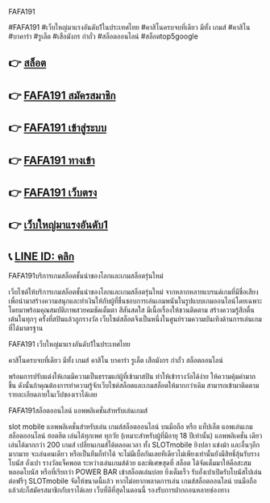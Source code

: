 FAFA191

#FAFA191 #เว็บใหญ่มาแรงอันดับ1ในประเทศไทย #คาสิโนครบจบที่เดียว มีทั้ง เกมส์ #คาสิโน #บาคาร่า #รูเล็ต #เสือมังกร กำถั่ว #สล็อตออนไลน์    #สล็อตtop5google


## 👉 [สล็อต](https://member.88xbet.com/?ref=MDkyOTQ3OTk1NQ)
## 👉 [FAFA191 สมัครสมาชิก](https://member.88xbet.com/?ref=MDkyOTQ3OTk1NQ)
## 👉 [FAFA191 เข้าสู่ระบบ](https://member.88xbet.com/?ref=MDkyOTQ3OTk1NQ)
## 👉 [FAFA191 ทางเข้า](https://member.88xbet.com/?ref=MDkyOTQ3OTk1NQ)
## 👉 [FAFA191 เว็บตรง](https://member.88xbet.com/?ref=MDkyOTQ3OTk1NQ)
## 👉 [เว็บใหญ่มาแรงอันดับ1](https://member.88xbet.com/?ref=MDkyOTQ3OTk1NQ)
## 📞 [LINE ID: คลิก](https://member.88xbet.com/?ref=MDkyOTQ3OTk1NQ)


FAFA191บริการเกมสล็อตชั้นนำของโลกและเกมสล็อตรุ่นใหม่

เว็บไซต์ให้บริการเกมสล็อตชั้นนำของโลกและเกมสล็อตรุ่นใหม่ จากหลากหลายแบรนด์เกมที่มีชื่อเสียง เพื่อนำมาสร้างความสนุกและทำเงินให้กับผู้ที่ชื่นชอบการเล่นเกมพนันในรูปแบบเกมออนไลน์โดยเฉพาะโดยมาพร้อมคุณสมบัติภาพสวยคมชัดเต็มตา สีสันสดใส มีเนื้อเรื่องให้ชวนติดตาม สร้างความรู้สึกตื่นเต้นในทุกๆ ครั้งที่สปินแล้วถูกรางวัล เว็บไซต์สล็อตจึงเป็นหนึ่งในศูนย์รวมความบันเทิงด้านการเล่นเกมที่ได้มาตรฐาน

FAFA191 เว็บใหญ่มาแรงอันดับ1ในประเทศไทย 

คาสิโนครบจบที่เดียว มีทั้ง เกมส์ คาสิโน บาคาร่า รูเล็ต เสือมังกร กำถั่ว สล็อตออนไลน์

พร้อมการปรับแต่งให้เกมมีความเป็นธรรมแก่ผู้ที่เข้ามาสปิน ทำให้เข้ารางวัลได้ง่าย ให้ความคุ้มค่ามากขึ้น ดังนั้นถ้าคุณต้องการทำความรู้จักเว็บไซต์สล็อตและเกมสล็อตให้มากกว่าเดิม สามารถเข้ามาติดตามรายละเอียดภายในเว็ปของเราได้เลย

FAFA191สล็อตออนไลน์ แอพพลิเคชั่นสำหรับเล่นเกมส์

slot mobile แอพพลิเคชั่นสำหรับเล่น เกมส์สล็อตออนไลน์ บนมือถือ หรือ แท็ปเล็ต แอพเล่นเกม สล็อตออนไลน์ ฮอตฮิต เล่นได้ทุกเพศ ทุกวัย (เหมาะสำหรับผู้ที่มีอายุ 18 ปีเท่านั้น)
แอพพลิเคชั่น เดียวเล่นได้มากกว่า 200 เกมส์ เปลี่ยนเกมส์ได้ตลอดเวลา ทั้ง SLOTmobile ยิงปลา แข่งม้า และอื่นๆอีกมากมาย จะเล่นคนเดียว หรือเป็นทีมก็ทำได้ จะไม่มีเบื่อกันเลยทีเดียวไม่เพียงเท่านั้นยังมีสิทธิ์ลุ้นรับรางโบนัส อั่งเปา รางวัลแจ็คพอต ระหว่างเล่นเกมส์ด้วย และพิเศษสุดที่ สล็อต ได้จัดเต็มมาให้คือสะสมหลอดโบนัส หรือที่เรียกว่า POWER BAR เข้าสล็อตเล่นบ่อย ยิ่งเต็มเร็ว รับอั่งเปาเปิดรับโบนัสไปเล่นต่อฟรีๆ SLOTmobile จัดให้ขนาดนี้แล้ว หากไม่อยากพลาดการเล่น เกมส์สล็อตออนไลน์ บนมือถือแล้วล่ะก็สมัครสมาชิกกับเราได้เลย เว็บที่ดีที่สุดในตอนนี้ รองรับการฝากถอนหลายช่องทาง

